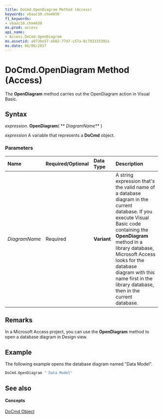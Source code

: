 ```yaml
---
title: DoCmd.OpenDiagram Method (Access)
keywords: vbaac10.chm4650
f1_keywords:
- vbaac10.chm4650
ms.prod: access
api_name:
- Access.DoCmd.OpenDiagram
ms.assetid: a9736e57-eb82-77d7-c57a-8c793333392a
ms.date: 06/08/2017
---
```



# DoCmd.OpenDiagram Method (Access)

The  **OpenDiagram** method carries out the OpenDiagram action in Visual Basic.


## Syntax

 _expression_. **OpenDiagram**( ** _DiagramName_** )

 _expression_ A variable that represents a **DoCmd** object.


### Parameters



|**Name**|**Required/Optional**|**Data Type**|**Description**|
|:-----|:-----|:-----|:-----|
| _DiagramName_|Required|**Variant**|A string expression that's the valid name of a database diagram in the current database. If you execute Visual Basic code containing the  **OpenDiagram** method in a library database, Microsoft Access looks for the database diagram with this name first in the library database, then in the current database.|

## Remarks

In a Microsoft Access project, you can use the  **OpenDiagram** method to open a database diagram in Design view.


## Example

The following example opens the database diagram named "Data Model".


```vb
DoCmd.OpenDiagram " Data Model"
```


## See also


#### Concepts


[DoCmd Object](docmd-object-access.md)

